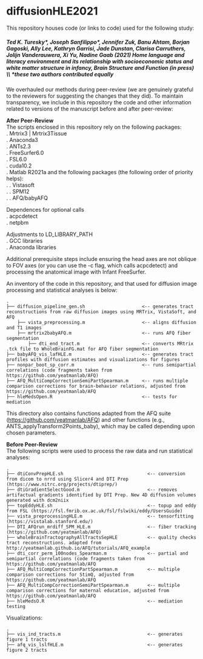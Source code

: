 # diffusionHLE2021

This repository houses code (or links to code) used for the following study:

##### *Ted K. Turesky\*, Joseph Sanfilippo\*, Jennifer Zuk, Banu Ahtam, Borjan Gagoski, Ally Lee, Kathryn Garrisi, Jade Dunstan, Clarisa Carruthers, Jolijn Vanderauwera, Xi Yu, Nadine Gaab (2021) Home language and literacy environment and its relationship with socioeconomic status and white matter structure in infancy, Brain Structure and Function (in press)*   \\\  \*these two authors contributed equally

We overhauled our methods during peer-review (we are genuinely grateful to the reviewers for suggesting the changes that they did). To maintain transparency, we include in this repository the code and other information related to versions of the manuscript before and after peer-review:

**After Peer-Review**  
The scripts enclosed in this repository rely on the following packages:  
. Mrtrix3 | Mrtrix3Tissue  
. Anaconda3  
. ANTs2.3  
. FreeSurfer6.0  
. FSL6.0  
. cuda10.2  
. Matlab R2021a and the following packages (the following order of priority helps):  
. . Vistasoft  
. . SPM12  
. . AFQ/babyAFQ  

Dependences for optional calls  
. acpcdetect  
. netpbm  

Adjustments to LD_LIBRARY_PATH  
. GCC libraries  
. Anaconda libraries  

Additional prerequisite steps include ensuring the head axes are not oblique to FOV axes (or you can use the -c flag, which calls acpcdetect) and processing the anatomical image with Infant FreeSurfer.

An inventory of the code in this repository, and that used for diffusion image processing and statistical analyses is below:

    .
    ├── diffusion_pipeline_gen.sh                     <-- generates tract reconstructions from raw diffusion images using MRTrix, VistaSoft, and AFQ
        ├── vista_preprocessing.m                     <-- aligns diffusion and T1 images
        ├── mrtrix2babyAFQ.m                          <-- runs AFQ fiber segmentation
            ├── dti_end_tract.m                       <-- converts MRtrix .tck file to WholeBrainFG.mat for AFQ fiber segmentation
    ├── babyAFQ_vis_lafHLE.m                          <-- generates tract profiles with diffusion estimates and visualizations for figures
    ├── nonpar_boot_sp_corr.m                         <-- runs semipartial correlations (code fragments taken from https://github.com/yeatmanlab/AFQ) 
    ├── AFQ_MultiCompCorrectionSemiPartSpearman.m     <-- runs multiple comparison corrections for brain-behavior relations, adjusted from https://github.com/yeatmanlab/AFQ
    ├── hleMedsOpen.R                                 <-- tests for mediation

This directory also contains functions adapted from the AFQ suite (https://github.com/yeatmanlab/AFQ) and other functions (e.g., ANTS_applyTransform2Points_baby), which may be called depending upon chosen parameters.

**Before Peer-Review**  
The following scripts were used to process the raw data and run statistical analyses:

    .
    ├── dtiConvPrepHLE.sh                               <-- conversion from dicom to nrrd using Slicer4 and DTI Prep (https://www.nitrc.org/projects/dtiprep/)
    ├── dtiGradientSelectGood.m                         <-- removes artifactual gradients identified by DTI Prep. New 4D diffusion volumes generated with dcm2niix
    ├── topEddyHLE.sh                                   <-- topup and eddy from FSL (https://fsl.fmrib.ox.ac.uk/fsl/fslwiki/eddy/UsersGuide)  
    ├── vista_preprocessingHLE.m                        <-- tensorfitting (https://vistalab.stanford.edu/)
    ├── DTI_AFQrun_mrdiff_SPM_HLE.m                     <-- fiber tracking (https://github.com/yeatmanlab/AFQ)
    ├── wholeBrainTractographyAllTractsSepHLE           <-- quality checks tract reconstructions. adapted from http://yeatmanlab.github.io/AFQ/tutorials/AFQ_example
    ├── dti_corr_perm_100nodes_Spearman.m               <-- partial and semipartial correlations (code fragments taken from https://github.com/yeatmanlab/AFQ 
    ├── AFQ_MultiCompCorrectionPartSpearman.m           <-- multiple comparison corrections for StimQ, adjusted from https://github.com/yeatmanlab/AFQ   
    ├── AFQ_MultiCompCorrectionSemiPartSpearman.m       <-- multiple comparison corrections for maternal education, adjusted from https://github.com/yeatmanlab/AFQ
    ├── hleMedsO.R                                      <-- mediation testing 
    
    
Visualizations:

    .
    ├── vis_ind_tracts.m                                <-- generates figure 1 tracts
    ├── afq_vis_lslfHLE.m                               <-- generates figure 2 tracts

